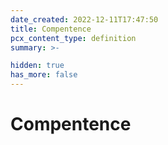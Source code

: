 ```yaml
---
date_created: 2022-12-11T17:47:50
title: Compentence
pcx_content_type: definition
summary: >-

hidden: true
has_more: false
---
```


# Compentence
